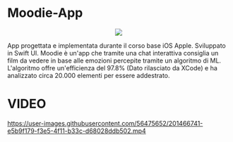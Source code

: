 # Moodie-App
<p align= "center">
  <img src=![m](https://user-images.githubusercontent.com/56475652/201466852-f22377c6-e2b9-43de-ac31-2d58cd7b0817.jpeg)>
</p>


App progettata e implementata durante il corso base iOS Apple.
Sviluppato in Swift UI.
Moodie è un'app che tramite una chat interattiva consiglia un film da vedere in base alle emozioni percepite tramite un algoritmo di ML.
L'algoritmo offre un'efficienza del 97.8% (Dato rilasciato da XCode) e ha analizzato circa 20.000 elementi per essere addestrato.
  
 

# VIDEO
https://user-images.githubusercontent.com/56475652/201466741-e5b9f179-f3e5-4f11-b33c-d68028ddb502.mp4

